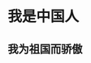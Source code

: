<!--
 * @Author: error: git config user.name && git config user.email & please set dead value or install git
 * @Date: 2022-06-29 15:10:01
 * @LastEditors: error: git config user.name && git config user.email & please set dead value or install git
 * @LastEditTime: 2022-06-29 15:11:37
 * @FilePath: \网页\biaoti.html
 * @Description: 这是默认设置,请设置`customMade`, 打开koroFileHeader查看配置 进行设置: https://github.com/OBKoro1/koro1FileHeader/wiki/%E9%85%8D%E7%BD%AE
-->
<!doctype html>
<html lang="en">
<head>
            <meta charset="UTF-8">
              <meta name="viewport" content="width=device-width, initial-scale=1.0">
              <title>Documentation</title>   
</head>
<body>
    <h1>我是中国人</h1>
    <h2>我为祖国而骄傲</h2>
</body>
</html>
